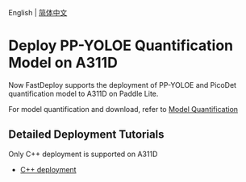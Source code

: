 English | [简体中文](README_CN.md)
# Deploy PP-YOLOE Quantification Model on A311D
Now FastDeploy supports the deployment of PP-YOLOE and PicoDet quantification model to A311D on Paddle Lite.

For model quantification and download, refer to [Model Quantification](../quantize/README.md)


## Detailed Deployment Tutorials

Only C++ deployment is supported on A311D

- [C++ deployment](cpp)
